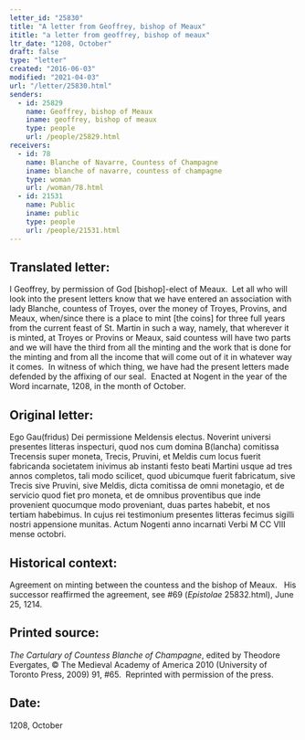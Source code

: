 ```yaml
---
letter_id: "25830"
title: "A letter from Geoffrey, bishop of Meaux"
ititle: "a letter from geoffrey, bishop of meaux"
ltr_date: "1208, October"
draft: false
type: "letter"
created: "2016-06-03"
modified: "2021-04-03"
url: "/letter/25830.html"
senders:
  - id: 25829
    name: Geoffrey, bishop of Meaux
    iname: geoffrey, bishop of meaux
    type: people
    url: /people/25829.html
receivers:
  - id: 78
    name: Blanche of Navarre, Countess of Champagne
    iname: blanche of navarre, countess of champagne
    type: woman
    url: /woman/78.html
  - id: 21531
    name: Public
    iname: public
    type: people
    url: /people/21531.html
---
```

<h2> Translated letter:</h2><p>I Geoffrey, by permission of God [bishop]-elect of Meaux.&nbsp; Let all who will look into the present letters know that we have entered an association with lady Blanche, countess of Troyes, over the money of Troyes, Provins, and Meaux, when/since there is a place to mint [the coins] for three full years from the current feast of St. Martin in such a way, namely, that wherever it is minted, at Troyes or Provins or Meaux, said countess will have two parts and we will have the third from all the minting and the work that is done for the minting and from all the income that will come out of it in whatever way it comes.&nbsp; In witness of which thing, we have had the present letters made defended by the affixing of our seal.&nbsp; Enacted at Nogent in the year of the Word incarnate, 1208, in the month of October.</p><h2 class="mt-4"> Original letter:</h2><p>Ego Gau(fridus) Dei permissione Meldensis electus. Noverint universi presentes litteras inspecturi, quod nos cum domina B(lancha) comitissa Trecensis super moneta, Trecis, Pruvini, et Meldis cum locus fuerit fabricanda societatem inivimus ab instanti festo beati Martini usque ad tres annos completos, tali modo scilicet, quod ubicumque fuerit fabricatum, sive Trecis sive Pruvini, sive Meldis, dicta comitissa de omni monetagio, et de servicio quod fiet pro mo­neta, et de omnibus proventibus que inde provenient quocumque modo proveniant, duas partes habebit, et nos tertiam habebimus. In cujus rei testimonium presentes litteras fecimus sigilli nostri appensione munitas. Actum Nogenti anno incarnati Verbi M CC VIII mense octobri.</p><h2 class="mt-4"> Historical context:</h2><p>Agreement on minting between the countess and the bishop of Meaux. &nbsp; His successor reaffirmed the agreement, see #69 (<em>Epistolae</em> 25832.html), June 25, 1214.</p><h2 class="mt-4"> Printed source:</h2><p><i>The Cartulary of Countess Blanche of Champagne</i>, edited by Theodore Evergates, © The Medieval Academy of America 2010 (University of Toronto Press, 2009) 91, #65.&nbsp; Reprinted with permission of the press.</p><p></p><h2 class="mt-4"> Date:</h2>1208, October